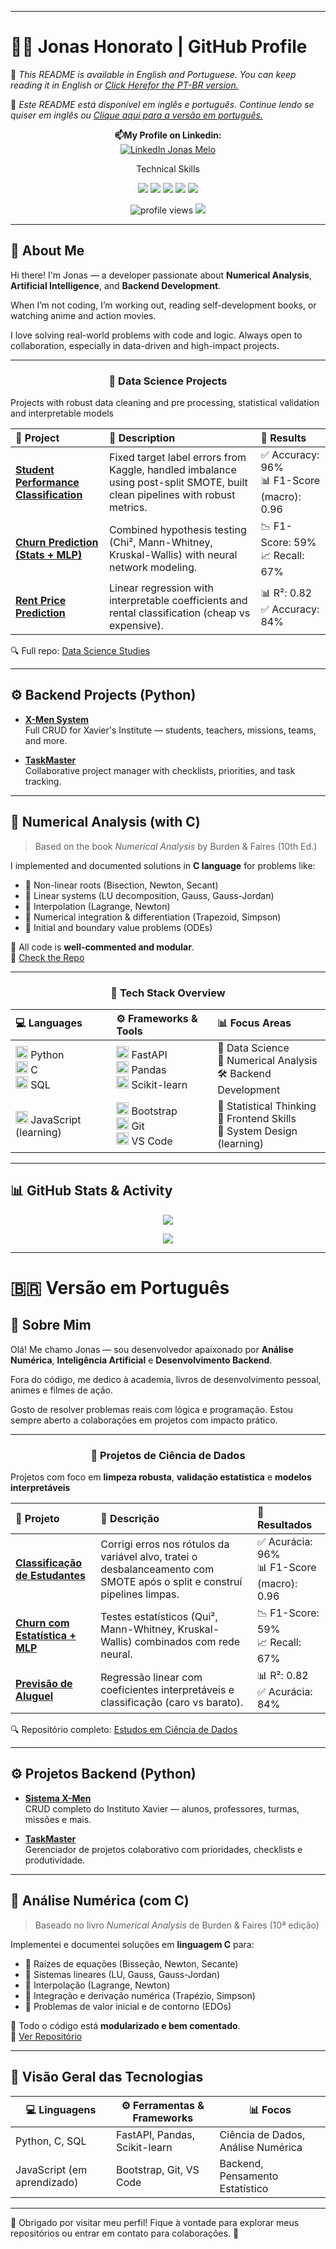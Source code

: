 

---

# 👨‍💻 Jonas Honorato | GitHub Profile

📝 *This README is available in English and Portuguese. You can keep reading it in English or  [Click Herefor the PT-BR version.](https://github.com/JonasMelo21/JonasMelo21/tree/main?tab=readme-ov-file#-vers%C3%A3o-em-portugu%C3%AAs)*

📝 *Este README está disponível em inglês e português. Continue lendo se quiser em inglês ou [Clique aqui  para a versão em português.](https://github.com/JonasMelo21/JonasMelo21/tree/main?tab=readme-ov-file#-vers%C3%A3o-em-portugu%C3%AAs)*

<!-- Destaque para o LinkedIn -->
<p align="center">
  <strong>📫My Profile on Linkedin:</strong><br/>
  <a href="https://www.linkedin.com/in/jonas-honorato-melo/" target="_blank">
    <img src="https://img.shields.io/badge/LinkedIn-Jonas%20Melo-0A66C2?style=for-the-badge&logo=linkedin&logoColor=white" alt="LinkedIn Jonas Melo"/>
  </a>
</p>

<p align="center">Technical Skills</p>
<p align="center">
  <img src="https://img.shields.io/badge/Python-3776AB?style=for-the-badge&logo=python&logoColor=white"/>
  <img src="https://img.shields.io/badge/C-00599C?style=for-the-badge&logo=c&logoColor=white"/>
  <img src="https://img.shields.io/badge/FastAPI-009688?style=for-the-badge&logo=fastapi&logoColor=white"/>
  <img src="https://img.shields.io/badge/Scikit--learn-F7931E?style=for-the-badge&logo=scikit-learn&logoColor=white"/>
  <img src="https://img.shields.io/badge/PostgreSQL-4169E1?style=for-the-badge&logo=postgresql&logoColor=white"/>
</p>

<p align="center">
  <img src="https://komarev.com/ghpvc/?username=JonasMelo21&style=for-the-badge" alt="profile views" />
  <img src="https://img.shields.io/github/followers/JonasMelo21?label=Followers&style=for-the-badge"/>
</p>

---

## 🚀 About Me

Hi there! I'm Jonas — a developer passionate about **Numerical Analysis**, **Artificial Intelligence**, and **Backend Development**.

When I’m not coding, I’m working out, reading self-development books, or watching anime and action movies.

I love solving real-world problems with code and logic. Always open to collaboration, especially in data-driven and high-impact projects.

---

<h3 align="center">🧠 Data Science Projects</h3>
<p>Projects with robust data cleaning and pre processing, statistical validation and interpretable models</p>

<table align="center" width="100%">
  <thead>
    <tr>
      <th align="left">🔢 Project</th>
      <th align="left">📌 Description</th>
      <th align="left">🚀 Results</th>
    </tr>
  </thead>
  <tbody>
    <tr>
      <td><a href="https://github.com/JonasMelo21/Data_Science_Studies/blob/main/README.md#-project-01-student-performance-classification-1"><strong>Student Performance Classification</strong></a></td>
      <td>Fixed target label errors from Kaggle, handled imbalance using post-split SMOTE, built clean pipelines with robust metrics.</td>
      <td>✅ Accuracy: 96%<br/>📊 F1-Score (macro): 0.96</td>
    </tr>
    <tr>
      <td><a href="https://github.com/JonasMelo21/Data_Science_Studies/blob/main/README.md#-project-02-churn-prediction-with-eda-statistical-tests--neural-networks"><strong>Churn Prediction (Stats + MLP)</strong></a></td>
      <td>Combined hypothesis testing (Chi², Mann-Whitney, Kruskal-Wallis) with neural network modeling.</td>
      <td>📉 F1-Score: 59%<br/>📈 Recall: 67%</td>
    </tr>
    <tr>
      <td><a href="https://github.com/JonasMelo21/Data_Science_Studies/blob/main/README.md#-project-03-rent-price-prediction-with-regression--classification"><strong>Rent Price Prediction</strong></a></td>
      <td>Linear regression with interpretable coefficients and rental classification (cheap vs expensive).</td>
      <td>📊 R²: 0.82<br/>✅ Accuracy: 84%</td>
    </tr>
  </tbody>
</table>

🔍 Full repo: [Data Science Studies](https://github.com/JonasMelo21/Data_Science_Studies)

---

## ⚙️ Backend Projects (Python)

- [**X-Men System**](https://github.com/JonasMelo21/Sistema-X-Men.git)  
  Full CRUD for Xavier's Institute — students, teachers, missions, teams, and more.

- [**TaskMaster**](https://github.com/JonasMelo21/TaskMaster.git)  
  Collaborative project manager with checklists, priorities, and task tracking.

---

## 📘 Numerical Analysis (with C)

> Based on the book *Numerical Analysis* by Burden & Faires (10th Ed.)

I implemented and documented solutions in **C language** for problems like:

- 🔢 Non-linear roots (Bisection, Newton, Secant)
- 🔁 Linear systems (LU decomposition, Gauss, Gauss-Jordan)
- 🧩 Interpolation (Lagrange, Newton)
- 📐 Numerical integration & differentiation (Trapezoid, Simpson)
- 🧮 Initial and boundary value problems (ODEs)

📂 All code is **well-commented and modular**.  
🔗 [Check the Repo](https://github.com/JonasMelo21/Numerical-Analysis-Studies.git)

---

<h3 align="center">🧰 Tech Stack Overview</h3>

<table align="center" width="100%">
  <thead>
    <tr>
      <th align="left">💻 Languages</th>
      <th align="left">⚙️ Frameworks & Tools</th>
      <th align="left">📊 Focus Areas</th>
    </tr>
  </thead>
  <tbody>
    <tr>
      <td>
        <img src="https://cdn.jsdelivr.net/gh/devicons/devicon/icons/python/python-original.svg" width="20"/> Python<br/>
        <img src="https://cdn.jsdelivr.net/gh/devicons/devicon/icons/c/c-original.svg" width="20"/> C<br/>
        <img src="https://cdn.jsdelivr.net/gh/devicons/devicon/icons/mysql/mysql-original.svg" width="20"/> SQL
      </td>
      <td>
        <img src="https://cdn.jsdelivr.net/gh/devicons/devicon/icons/fastapi/fastapi-original.svg" width="20"/> FastAPI<br/>
        <img src="https://cdn.jsdelivr.net/gh/devicons/devicon/icons/pandas/pandas-original.svg" width="20"/> Pandas<br/>
        <img src="https://cdn.jsdelivr.net/gh/devicons/devicon/icons/scikit-learn/scikit-learn-original.svg" width="20"/> Scikit-learn
      </td>
      <td>
        🧠 Data Science<br/>
        📘 Numerical Analysis<br/>
        🛠️ Backend Development
      </td>
    </tr>
    <tr>
      <td>
        <img src="https://cdn.jsdelivr.net/gh/devicons/devicon/icons/javascript/javascript-original.svg" width="20"/> JavaScript (learning)
      </td>
      <td>
        <img src="https://cdn.jsdelivr.net/gh/devicons/devicon/icons/bootstrap/bootstrap-original.svg" width="20"/> Bootstrap<br/>
        <img src="https://cdn.jsdelivr.net/gh/devicons/devicon/icons/git/git-original.svg" width="20"/> Git<br/>
        <img src="https://cdn.jsdelivr.net/gh/devicons/devicon/icons/vscode/vscode-original.svg" width="20"/> VS Code
      </td>
      <td>
        🧪 Statistical Thinking<br/>
        🎨 Frontend Skills<br/>
        🧱 System Design (learning)
      </td>
    </tr>
  </tbody>
</table>

---

## 📊 GitHub Stats & Activity

<p align="center">
  <img src="https://github-readme-stats.vercel.app/api?username=JonasMelo21&show_icons=true&theme=github_dark&hide=prs"/>
</p>

<p align="center">
  <img src="https://github-readme-stats.vercel.app/api/top-langs/?username=JonasMelo21&layout=compact&theme=github_dark"/>
</p>

---

# 🇧🇷 Versão em Português

## 🚀 Sobre Mim

Olá! Me chamo Jonas — sou desenvolvedor apaixonado por **Análise Numérica**, **Inteligência Artificial** e **Desenvolvimento Backend**.

Fora do código, me dedico à academia, livros de desenvolvimento pessoal, animes e filmes de ação.

Gosto de resolver problemas reais com lógica e programação. Estou sempre aberto a colaborações em projetos com impacto prático.

---

<h3 align="center">🧠 Projetos de Ciência de Dados</h3>
<p allign="center">Projetos com foco em <STRONG>limpeza robusta</STRONG>, <strong>validação estatística</strong> e <strong>modelos interpretáveis</strong></p>
<table align="center" width="100%">
  <thead>
    <tr>
      <th align="left">🔢 Projeto</th>
      <th align="left">📌 Descrição</th>
      <th align="left">🚀 Resultados</th>
    </tr>
  </thead>
  <tbody>
    <tr>
      <td><a href="https://github.com/JonasMelo21/Data_Science_Studies/blob/main/README.md#-projeto-01-classifica%C3%A7%C3%A3o-da-performance-de-estudantes-1"><strong>Classificação de Estudantes</strong></a></td>
      <td>Corrigi erros nos rótulos da variável alvo, tratei o desbalanceamento com SMOTE após o split e construí pipelines limpas.</td>
      <td>✅ Acurácia: 96%<br/>📊 F1-Score (macro): 0.96</td>
    </tr>
    <tr>
      <td><a href="https://github.com/JonasMelo21/Data_Science_Studies/blob/main/README.md#-projeto-02-previs%C3%A3o-de-churn-com-eda-testes-estat%C3%ADsticos-e-rede-neural"><strong>Churn com Estatística + MLP</strong></a></td>
      <td>Testes estatísticos (Qui², Mann-Whitney, Kruskal-Wallis) combinados com rede neural.</td>
      <td>📉 F1-Score: 59%<br/>📈 Recall: 67%</td>
    </tr>
    <tr>
      <td><a href="https://github.com/JonasMelo21/Data_Science_Studies/blob/main/README.md#-projeto-03-previs%C3%A3o-de-aluguel-com-regress%C3%A3o-linear-e-classifica%C3%A7%C3%A3o"><strong>Previsão de Aluguel</strong></a></td>
      <td>Regressão linear com coeficientes interpretáveis e classificação (caro vs barato).</td>
      <td>📊 R²: 0.82<br/>✅ Acurácia: 84%</td>
    </tr>
  </tbody>
</table>

🔍 Repositório completo: [Estudos em Ciência de Dados](https://github.com/JonasMelo21/Data_Science_Studies/)

---

## ⚙️ Projetos Backend (Python)

- [**Sistema X-Men**](https://github.com/JonasMelo21/Sistema-X-Men.git)  
  CRUD completo do Instituto Xavier — alunos, professores, turmas, missões e mais.

- [**TaskMaster**](https://github.com/JonasMelo21/TaskMaster.git)  
  Gerenciador de projetos colaborativo com prioridades, checklists e produtividade.

---

## 📘 Análise Numérica (com C)

> Baseado no livro *Numerical Analysis* de Burden & Faires (10ª edição)

Implementei e documentei soluções em **linguagem C** para:

- 🔢 Raízes de equações (Bisseção, Newton, Secante)
- 🔁 Sistemas lineares (LU, Gauss, Gauss-Jordan)
- 🧩 Interpolação (Lagrange, Newton)
- 📐 Integração e derivação numérica (Trapézio, Simpson)
- 🧮 Problemas de valor inicial e de contorno (EDOs)

📂 Todo o código está **modularizado e bem comentado**.  
🔗 [Ver Repositório](https://github.com/JonasMelo21/Numerical-Analysis-Studies/)

---

## 🧰 Visão Geral das Tecnologias

| 💻 Linguagens | ⚙️ Ferramentas & Frameworks | 📊 Focos |
|--------------|----------------------------|---------|
| Python, C, SQL | FastAPI, Pandas, Scikit-learn | Ciência de Dados, Análise Numérica |
| JavaScript (em aprendizado) | Bootstrap, Git, VS Code | Backend, Pensamento Estatístico |

---

🎯 Obrigado por visitar meu perfil! Fique à vontade para explorar meus repositórios ou entrar em contato para colaborações. 🚀
